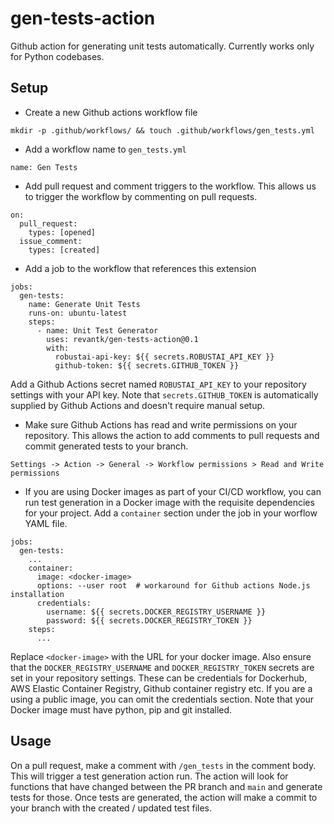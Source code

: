 # gen-tests-action

Github action for generating unit tests automatically. Currently works only for Python codebases.

## Setup

- Create a new Github actions workflow file
```
mkdir -p .github/workflows/ && touch .github/workflows/gen_tests.yml
``` 

- Add a workflow name to `gen_tests.yml`
```
name: Gen Tests
```

- Add pull request and comment triggers to the workflow. This allows us to trigger the workflow by commenting on pull requests.
```
on:
  pull_request:
    types: [opened]
  issue_comment:
    types: [created]
```

- Add a job to the workflow that references this extension

```
jobs:
  gen-tests:
    name: Generate Unit Tests
    runs-on: ubuntu-latest
    steps:
      - name: Unit Test Generator
        uses: revantk/gen-tests-action@0.1
        with:
          robustai-api-key: ${{ secrets.ROBUSTAI_API_KEY }}
          github-token: ${{ secrets.GITHUB_TOKEN }}
```
Add a Github Actions secret named `ROBUSTAI_API_KEY` to your repository settings with your API key. Note that `secrets.GITHUB_TOKEN` is automatically supplied by Github Actions and doesn't require manual setup.

- Make sure Github Actions has read and write permissions on your repository. This allows the action to add comments to pull requests and commit generated tests to your branch.
```
Settings -> Action -> General -> Workflow permissions > Read and Write permissions
```

- If you are using Docker images as part of your CI/CD workflow, you can run test generation in a Docker image with the requisite dependencies for your project. Add a `container` section under the job in your worflow YAML file.
```
jobs:
  gen-tests:
    ...
    container:
      image: <docker-image>
      options: --user root  # workaround for Github actions Node.js installation
      credentials:
        username: ${{ secrets.DOCKER_REGISTRY_USERNAME }}
        password: ${{ secrets.DOCKER_REGISTRY_TOKEN }}
    steps:
      ...
```
Replace `<docker-image>` with the URL for your docker image.
Also ensure that the `DOCKER_REGISTRY_USERNAME` and `DOCKER_REGISTRY_TOKEN` secrets are set in your repository settings. These can be credentials for Dockerhub, AWS Elastic Container Registry, Github container registry etc.
If you are a using a public image, you can omit the credentials section.
Note that your Docker image must have python, pip and git installed.


## Usage

On a pull request, make a comment with `/gen_tests` in the comment body. This will trigger a test generation action run. The action will look for functions that have changed between the PR branch and `main` and generate tests for those. Once tests are generated, the action will make a commit to your branch with the created / updated test files.
